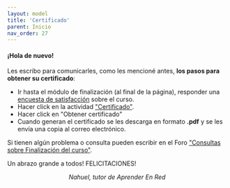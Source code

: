 ```yaml
---
layout: model
title: 'Certificado'
parent: Inicio
nav_order: 27
---
```


<h4>¡Hola de nuevo!</h4>
<p>Les escribo para comunicarles, como les mencioné antes, <b>los pasos para obtener su certificado</b>:
<ul>
  <li>Ir hasta el módulo de finalización (al final de la página), responder una <a href="" target="_blank" rel="noreferrer noopener">encuesta de satisfacción</a> sobre el curso.</li>
  <li>Hacer click en la actividad <a href="" target="_blank" rel="noreferrer noopener">"Certificado"</a>.</li>
  <li>Hacer click en "Obtener certificado"</li>
  <li>Cuando generan el certificado se les descarga en formato <b>.pdf</b> y se les envía una copia al correo electrónico.</li>
</ul>
<p>Si tienen algún problema o consulta pueden escribir en el Foro <a href="" target="_blank" rel="noreferrer noopener">"Consultas sobre Finalización del curso"</a>.</p>
<p>Un abrazo grande a todos! FELICITACIONES!</p>
<p style="text-align:center;"><i>Nahuel, tutor de Aprender En Red</i></p>
